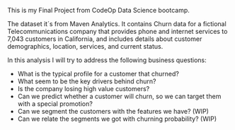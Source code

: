 This is my Final Project from CodeOp Data Science bootcamp.

The dataset it´s from Maven Analytics. It contains Churn data for a fictional Telecommunications company 
that provides phone and internet services to 7,043 customers in California, 
and includes details about customer demographics, location, services, and current status.

In this analysis I will try to address the following business questions:

* What is the typical profile for a customer that churned?
* What seem to be the key drivers behind churn?
* Is the company losing high value customers? 
* Can we predict whether a customer will churn, so we can target them with a special promotion?
* Can we segment the customers with the features we have? (WIP)
* Can we relate the segments we got with churning probability? (WIP)
